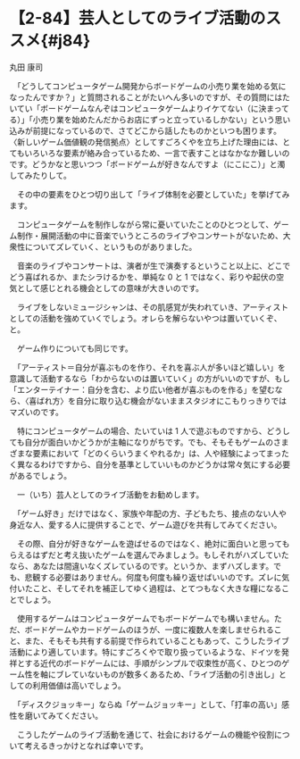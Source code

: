 # 【2-84】芸人としてのライブ活動のススメ{#j84}

<div class="author">丸田 康司</div>

　「どうしてコンピュータゲーム開発からボードゲームの小売り業を始める気になったんですか？」と質問されることがたいへん多いのですが、その質問にはたいてい「ボードゲームなんぞはコンピュータゲームよりイケてない（に決まってる）」「小売り業を始めたんだからお店にずっと立っているしかない」という思い込みが前提になっているので、さてどこから話したものかといつも困ります。〈新しいゲーム価値観の発信拠点〉としてすごろくやを立ち上げた理由には、とてもいろいろな要素が絡み合っているため、一言で表すことはなかなか難しいのです。どうかなと思いつつ「ボードゲームが好きなんですよ（にこにこ）」と濁してみたりして。

　その中の要素をひとつ切り出して「ライブ体制を必要としていた」を挙げてみます。

　コンピュータゲームを制作しながら常に憂いていたことのひとつとして、ゲーム制作・展開活動の中に音楽でいうところのライブやコンサートがないため、大衆性についてズレていく、というものがありました。

　音楽のライブやコンサートは、演者が生で演奏するということ以上に、どこでどう喜ばれるか、またシラけるかを、単純な 0 と 1 ではなく、彩りや起伏の空気として感じとれる機会としての意味が大きいのです。

　ライブをしないミュージシャンは、その肌感覚が失われていき、アーティストとしての活動を強めていくでしょう。オレらを解らないやつは置いていくぞ、と。

　ゲーム作りについても同じです。

　「アーティスト＝自分が喜ぶものを作り、それを喜ぶ人が多いほど嬉しい」を意識して活動するなら「わからないのは置いていく」の方がいいのですが、もし「エンターテイナー：自分を含む、より広い他者が喜ぶものを作る」を望むなら、〈喜ばれ方〉を自分に取り込む機会がないままスタジオにこもりっきりではマズいのです。

　特にコンピュータゲームの場合、たいていは 1 人で遊ぶものですから、どうしても自分が面白いかどうかが主軸になりがちです。でも、そもそもゲームのさまざまな要素において「どのくらいうまくやれるか」は、人や経験によってまったく異なるわけですから、自分を基準としていいものかどうかは常々気にする必要があるでしょう。

　一（いち）芸人としてのライブ活動をお勧めします。

　「ゲーム好き」だけではなく、家族や年配の方、子どもたち、接点のない人や身近な人、愛する人に提供することで、ゲーム遊びを共有してみてください。

　その際、自分が好きなゲームを遊ばせるのではなく、絶対に面白いと思ってもらえるはずだと考え抜いたゲームを選んでみましょう。もしそれがハズしていたなら、あなたは間違いなくズレているのです。というか、まずハズします。でも、悲観する必要はありません。何度も何度も繰り返せばいいのです。ズレに気付いたこと、そしてそれを補正してゆく過程は、とてつもなく大きな糧になることでしょう。

　使用するゲームはコンピュータゲームでもボードゲームでも構いません。ただ、ボードゲームやカードゲームのほうが、一度に複数人を楽しませられること、また、そもそも共有する前提で作られていることもあって、こうしたライブ活動により適しています。特にすごろくやで取り扱っているような、ドイツを発祥とする近代のボードゲームには、手順がシンプルで収束性が高く、ひとつのゲーム性を軸にブレていないものが数多くあるため、「ライブ活動の引き出し」としての利用価値は高いでしょう。

　「ディスクジョッキー」ならぬ「ゲームジョッキー」として、「打率の高い」感性を磨いてみてください。

　こうしたゲームのライブ活動を通じて、社会におけるゲームの機能や役割について考えるきっかけとなれば幸いです。
